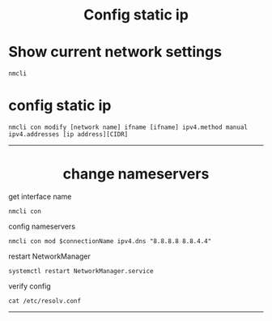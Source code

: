 
<h1 style="text-align: center;">
  Config static ip
</h1>

# Show current network settings

```
nmcli
```

# config static ip

```
nmcli con modify [network name] ifname [ifname] ipv4.method manual ipv4.addresses [ip address][CIDR]
```
---

<h1 style="text-align: center;">
  change nameservers
</h1>

get interface name

```
nmcli con
```

config nameservers

```
nmcli con mod $connectionName ipv4.dns "8.8.8.8 8.8.4.4"
```

restart NetworkManager
```
systemctl restart NetworkManager.service
```

verify config
```
cat /etc/resolv.conf
```

---